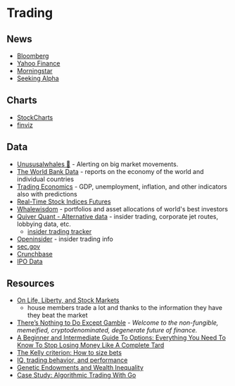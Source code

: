 # Trading

## News

- [Bloomberg](https://www.bloomberg.com/)
- [Yahoo Finance](https://finance.yahoo.com/)
- [Morningstar](https://www.morningstar.com/)
- [Seeking Alpha](https://seekingalpha.com/)

## Charts

- [StockCharts](https://stockcharts.com/freecharts/)
- [finviz](https://finviz.com/)

## Data

- [Unususalwhales 🐳](https://unusualwhales.com/) - Alerting on big market movements.
- [The World Bank Data](https://datacatalog.worldbank.org/) - reports on the economy of the world and individual countries
- [Trading Economics](https://tradingeconomics.com/forecasts) - GDP, unemployment, inflation, and other indicators also with predictions
- [Real-Time Stock Indices Futures](https://www.investing.com/indices/indices-futures)
- [Whalewisdom](https://whalewisdom.com/) - portfolios and asset allocations of world's best investors
- [Quiver Quant - Alternative data](https://www.quiverquant.com/) - insider trading, corporate jet routes, lobbying data, etc.
  - [insider trading tracker](https://www.quiverquant.com/sources/insidertrading)
- [Openinsider](http://www.openinsider.com/) - insider trading info
- [sec.gov](https://www.sec.gov/edgar/searchedgar/companysearch.html)
- [Crunchbase](https://www.crunchbase.com/)
- [IPO Data](https://site.warrington.ufl.edu/ritter/ipo-data/)

## Resources

- [On Life, Liberty, and Stock Markets](https://unusualwhales.com/i_am_the_senate)
  - house members trade a lot and thanks to the information they have they beat the market
- [There’s Nothing to Do Except Gamble](https://nymag.com/intelligencer/2021/04/nft-future-of-money.html) - _Welcome to the non-fungible, memeified, cryptodenominated, degenerate future of finance._
- [A Beginner and Intermediate Guide To Options: Everything You Need To Know To Stop Losing Money Like A Complete Tard](https://www.reddit.com/r/wallstreetbets/comments/o8wqjy/a_beginner_and_intermediate_guide_to_options/)
- [The Kelly criterion: How to size bets](https://explore.paulbutler.org/bet/)
- [IQ, trading behavior, and performance](https://www.gwern.net/docs/iq/ses/2012-grinblatt.pdf)
- [Genetic Endowments and Wealth Inequality](https://www.gwern.net/docs/economics/2020-barth.pdf)
- [Case Study: Algorithmic Trading With Go](https://polygon.io/blog/case-study-algorithmict-trading-with-go/)

